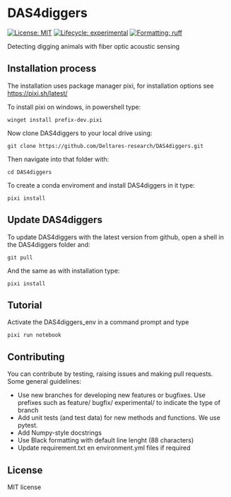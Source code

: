 # DAS4diggers

[![License: MIT](https://img.shields.io/pypi/l/imod)](https://choosealicense.com/licenses/mit)
[![Lifecycle: experimental](https://lifecycle.r-lib.org/articles/figures/lifecycle-experimental.svg)](https://lifecycle.r-lib.org/articles/stages.html)
[![Formatting: ruff](https://img.shields.io/endpoint?url=https://raw.githubusercontent.com/astral-sh/ruff/main/assets/badge/v2.json)](https://github.com/charliermarsh/ruff)

Detecting digging animals with fiber optic acoustic sensing

## Installation process
The installation uses package manager pixi, for installation options see https://pixi.sh/latest/

To install pixi on windows, in powershell type:
```
winget install prefix-dev.pixi
```
Now clone DAS4diggers to your local drive using:
```
git clone https://github.com/Deltares-research/DAS4diggers.git
```
Then navigate into that folder with:
```
cd DAS4diggers
```
To create a conda enviroment and install DAS4diggers in it type:
```
pixi install
```

## Update DAS4diggers
To update DAS4diggers with the latest version from github, open a shell in the DAS4diggers folder and:
```
git pull
```
And the same as with installation type:
```
pixi install
```

## Tutorial
Activate the DAS4diggers_env in a command prompt and type 
```
pixi run notebook
```

## Contributing

You can contribute by testing, raising issues and making pull requests. Some general guidelines:

- Use new branches for developing new features or bugfixes. Use prefixes such as feature/ bugfix/ experimental/ to indicate the type of branch
- Add unit tests (and test data) for new methods and functions. We use pytest.
- Add Numpy-style docstrings
- Use Black formatting with default line lenght (88 characters)
- Update requirement.txt en environment.yml files if required

## License
MIT license
